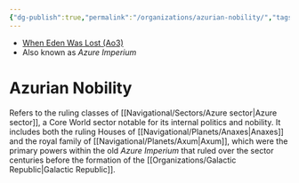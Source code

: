 ```yaml
---
{"dg-publish":true,"permalink":"/organizations/azurian-nobility/","tags":["axum","faction","royalty","nobility"],"noteIcon":"saber1"}
---
```


- [When Eden Was Lost (Ao3)](https://archiveofourown.org/works/19334440)
- Also known as *Azure Imperium*
# Azurian Nobility

Refers to the ruling classes of [[Navigational/Sectors/Azure sector\|Azure sector]], a Core World sector notable for its internal politics and nobility. It includes both the ruling Houses of [[Navigational/Planets/Anaxes\|Anaxes]] and the royal family of [[Navigational/Planets/Axum\|Axum]], which were the primary powers within the old *Azure Imperium* that ruled over the sector centuries before the formation of the [[Organizations/Galactic Republic\|Galactic Republic]]. 

